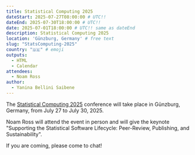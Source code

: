 ```yaml
---
title: Statistical Computing 2025
dateStart: 2025-07-27T08:00:00 # UTC!!
dateEnd: 2025-07-30T18:00:00 # UTC!!
date: 2025-07-01T18:00:00 # UTC!! same as dateEnd
description: Statistical Computing 2025
location: 'Günzburg, Germany' # free text
slug: "StatsComputing-2025"
country: "🇩🇪" # emoji
outputs:
  - HTML
  - Calendar
attendees:
  - Noam Ross
author:
  - Yanina Bellini Saibene
---
```


The [Statistical Computing 2025](https://sysbio.uni-ulm.de/ocs/index.php/statcomp/statcomp2025) conference will take place in Günzburg, Germany, from July 27 to July 30, 2025.

Noam Ross will attend the event in person and will give the keynote "Supporting the Statistical Software Lifecycle: Peer-Review, Publishing, and Sustainability".

If you are coming, please come to chat!
